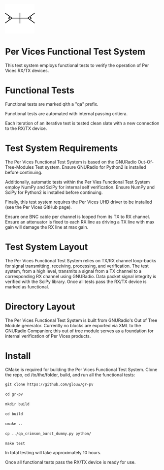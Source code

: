 ![](pv.png)

# Per Vices Functional Test System

This test system employs functional tests to verify the operation of Per Vices RX/TX devices.

# Functional Tests

Functional tests are marked qith a "qa" prefix.

Functional tests are automated with internal passing critiera.

Each iteration of an iterative test is tested clean slate with a new connection to the RX/TX device.

# Test System Requirements

The Per Vices Functional Test System is based on the GNURadio Out-Of-Tree-Modules Test system. Ensure
GNURadio for Python2 is installed before continuing.

Additionally, automatic tests within the Per Vies Functional Test System employ
NumPy and SciPy for internal self verification. Ensure NumPy and SciPy for Python2 is installed before continuing.

Finally, this test system requires the Per Vices UHD driver to be installed (see the Per Vices GitHub page).

Ensure one BNC cable per channel is looped from its TX to RX channel. Ensure an attenuator is fixed to
each RX line as driving a TX line with max gain will damage the RX line at max gain.

# Test System Layout

The Per Vices Functional Test System relies on TX/RX channel loop-backs for signal transmitting, receiving,
processing, and verification. The test system, from a high level, transmits a signal from a TX channel to
a corresponding RX channel using GNURadio. Data packet signal integrity is verified with the
SciPy library. Once all tests pass the RX/TX device is marked as functional.

# Directory Layout

The Per Vices Functional Test System is built from GNURadio's Out of Tree Module generator.
Currently no blocks are exported via XML to the GNURadio Companion; this out of tree module
serves as a foundation for internal verification of Per Vices products.

# Install

CMake is required for building the Per Vices Functional Test System.
Clone the repo, cd /to/the/folder, build, and run all the functional tests:

```
git clone https://github.com/glouw/gr-pv

cd gr-pv

mkdir build

cd build

cmake ..

cp ../qa_crimson_burst_dummy.py python/

make test
```

In total testing will take approximately 10 hours.

Once all functional tests pass the RX/TX device is ready for use.
